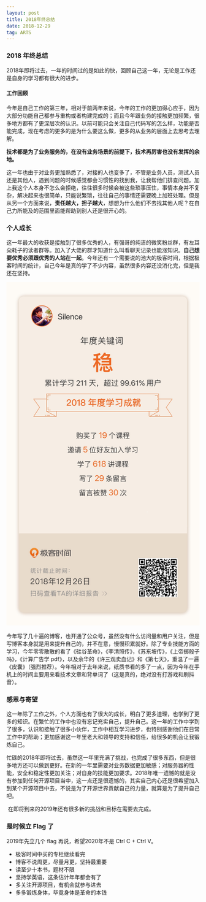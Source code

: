 ```yaml
---
layout: post
title: 2018年终总结
date: 2018-12-29
tag: ARTS
---
```


### 2018 年终总结

​	2018年即将过去，一年的时间过的是如此的快，回顾自己这一年，无论是工作还是自身的学习都有很大的进步。

#### 工作回顾

​	今年是自己工作的第三年，相对于前两年来说，今年的工作的更加得心应手，因为大部分功能自己都参与重构或者构建完成的；而且今年跟业务的接触更加频繁，很多地方都有了更深层次的认识。以前可能只会关注自己代码写的怎么样，功能是否能完成，现在考虑的更多的是为什么要这么做，更多的从业务的层面上去思考去理解。

​	**技术都是为了业务服务的，在没有业务场景的前提下，技术再厉害也没有发挥的余地。**

​	这一年也由于对业务更加熟悉了，对接的人也变多了，不管是业务人员，测试人员还是其他人，遇到问题的时候感觉都会习惯性的找到我，让我帮他们排查问题。加上我这个人本身不怎么会拒绝，往往很多时候会被这些琐事压住，事情本身并不复杂，解决起来也很简单，只能说繁琐，往往自己的事情还需要晚上加班处理。但是从另一个方面来说，**责任越大，担子越大**，想想为什么他们不去找其他人呢？在自己力所能及的范围里面能帮助到别人还是很开心的。

### 个人成长

​	这一年最大的收获是接触到了很多优秀的人，有强哥的纯洁的微笑粉丝群，有左耳朵耗子的读者群等。加入了大佬的群才知道什么叫看聊天记录也能涨知识。**自己想要优秀必须跟优秀的人站在一起**。今年还有一个需要说的池大的极客时间，根据极客时间的统计，自己今年是真的学了不少内容，虽然很多内容还没消化完，但是我还在坚持。

![image-20181229000959796](/images/posts/articles/2018-12-29/极客时间.jpg)

​	今年写了几十遍的博客，也开通了公众号，虽然没有什么访问量和用户关注，但是写博客本身就是用来提升自己的，并不在意，慢慢积累就好。除了专业技能方面的学习，今年零零散散的看了《硅谷革命》，《李清照传》，《苏东坡传》，《上帝掷骰子吗》，《计算广告学 pdf》，以及余华的《许三观卖血记》和《第七天》，重温了一遍《皮囊》（强烈推荐）。今年相对于去年来说，纸质书看的多了一点，因为今年在手机上的时间主要用来看技术文章和背单词了（这是真的，绝对没有打游戏和刷抖音）。

### 感恩与寄望

​	这一年除了工作之外，个人方面也有了很大的成长，明白了更多道理，也学到了更多的知识。在繁忙的工作中也没有忘记充实自己，提升自己。这一年的工作中学到了很多，认识和接触了很多小伙伴，工作中相互学习进步，也特别感谢他们在日常工作中的帮助；更加感谢这一年里老大和领导的支持和信任，给很多的机会让我锻炼自己。

​	忙碌的2018年即将过去，虽然这一年里充满了挑战，也完成了很多东西，但是很多地方还可以做到更好。在新的一年里需要对业务数据更加敏感；对服务器的性能，安全和稳定性更加关注；对自身的技能更加要求。2018年唯一遗憾的就是没有参加到任何开源项目当中，这一点还是很遗憾的，其实自己内心还是很希望加入到某个开源项目中去，不说是为了开源世界贡献自己的力量，就算是为了提升自己吧。

​	在即将到来的2019年还有很多新的挑战和目标在需要去完成。

### 是时候立 Flag 了

2019年先立几个 flag 再说，希望2020年不是 Ctrl C + Ctrl V。

- 极客时间中买的专栏继续看完
- 博客不说周更，尽量月更，坚持最重要
- 读至少十本书，题材不限
- 坚持学英语，这条估计年年都会有了
- 多关注开源项目，有机会就参与进去
- 多多锻炼身体，毕竟身体是革命的本钱